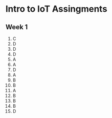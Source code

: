 # Intro to IoT Assingments
## Week 1
1. C  <!-- lecture 1 -->
2. D 
3. D 
4. D <!-- lecture 2 -->
5. A
6. A 
7. D
8. A 
9. B 
10. B 
11. A
12. B <!-- lecture 3 -->
13. B
14. B
15. D